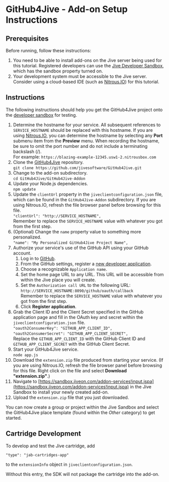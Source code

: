 # GitHub4Jive - Add-on Setup Instructions

## Prerequisites

Before running, follow these instructions:

1. You need to be able to install add-ons on the Jive server being used for this tutorial. Registered developers can use the [Jive Developer Sandbox](https://sandbox.jiveon.com/), which has the sandbox property turned on.
2. Your development system must be accessible to the Jive server. Consider using a cloud-based IDE (such as [Nitrous.IO](https://www.nitrous.io/)) for this tutorial.


## Instructions

The following instructions should help you get the GitHub4Jive project onto the [developer sandbox](https://sandbox.jiveon.com) for testing.

1.  Determine the hostname for your service. All subsequent references to `SERVICE_HOSTNAME` should be replaced with this hostname. If you are using [Nitrous.IO](https://www.nitrous.io/), you can determine the hostname by selecting any **Port** submenu item from the **Preview** menu. When recording the hostname, be sure to omit the port number and do not include a terminating backslash (/).<br />
    For example: `https://blazing-example-12345.usw1-2.nitrousbox.com`
1.  Clone the [GitHub4Jive](https://github.com/jivesoftware/GitHub4Jive) repository.<br/>
    `git clone https://github.com/jivesoftware/GitHub4Jive.git`
1.  Change to the add-on subdirectory.<br/>
    `cd GitHub4Jive/GitHub4Jive-Addon`
1.  Update your Node.js dependencies.<br/>
    `npm update`
1.  Update the `clientUrl` property in the `jiveclientconfiguration.json` file, which can be found in the `GitHub4Jive-Addon` subdirectory. If you are using Nitrous.IO, refresh the file browser panel before browsing for this file.<br/>
    `"clientUrl": "http://SERVICE_HOSTNAME",`<br/>
    Remember to replace the `SERVICE_HOSTNAME` value with whatever you got from the first step.
1.  (Optional) Change the `name` property value to something more personalized.<br/>
    `"name": "My Personalized GitHub4Jive Project Name",`
1.  Authorize your service's use of the GitHub API using your GitHub account.
    1.  Log in to [GitHub](https://github.com).
    2.  From the GitHub settings, register a [new developer application](https://github.com/settings/applications/new).
    3.  Choose a recognizable `Application name`.
    4.  Set the home page URL to any URL. This URL will be accessible from within the Jive place you will create.
    5.  Set the `Authorization call URL` to the following URL:<br/>
        `http://SERVICE_HOSTNAME:8090/github/oauth/callback`<br/>
        Remember to replace the `SERVICE_HOSTNAME` value with whatever you got from the first step.
    6.  Click **Register application**.
1.  Grab the Client ID and the Client Secret specified in the GitHub application page and fill in the OAuth key and secret within the `jiveclientconfiguration.json` file.<br/>
        `"oauth2ConsumerKey": "GITHUB_APP_CLIENT_ID",`<br/>
        `"oauth2ConsumerSecret": "GITHUB_APP_CLIENT_SECRET",`<br/>
    Replace the `GITHUB_APP_CLIENT_ID` with the GitHub Client ID and `GITHUB_APP_CLIENT_SECRET` with the GitHub Client Secret.
1.  Start your GitHub4Jive service.<br />
    `node app.js`
1.  Download the `extension.zip` file produced from starting your service. (If you are using Nitrous.IO, refresh the file browser panel before browsing for this file. Right click on the file and select **Download "extension.zip"**.)
1.  Navigate to [https://sandbox.jiveon.com/addon-services!input.jspa](https://sandbox.jiveon.com/addon-services!input.jspa) in the Jive Sandbox to install your newly created add-on.
1.  Upload the `extension.zip` file that you just downloaded.

You can now create a group or project within the Jive Sandbox and select the GitHub4Jive place template (found within the *Other* category) to get started.

## Cartridge Development

To develop and test the Jive cartridge, add

    "type": "jab-cartridges-app" 
    
to the `extensionInfo` object in `jiveclientconfiguration.json`.

Without this entry, the SDK will not package the cartridge into the add-on.
